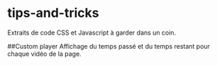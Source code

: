 # tips-and-tricks
Extraits de code CSS et Javascript à garder dans un coin.

##Custom player
Affichage du temps passé et du temps restant pour chaque vidéo de la page.
